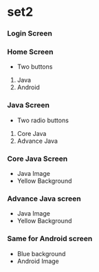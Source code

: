 # set2

### Login Screen 

### Home Screen 
- Two buttons
1. Java
2. Android 

### Java Screen 
- Two radio buttons 
1. Core Java
2. Advance Java 

### Core Java Screen
- Java Image 
- Yellow Background 

### Advance Java screen 
- Java Image 
- Yellow Background 

### Same for Android screen 
- Blue background 
- Android Image
